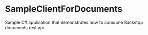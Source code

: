 # SampleClientForDocuments
Sample C# application that demonstrates how to consume Backstop documents rest api.
